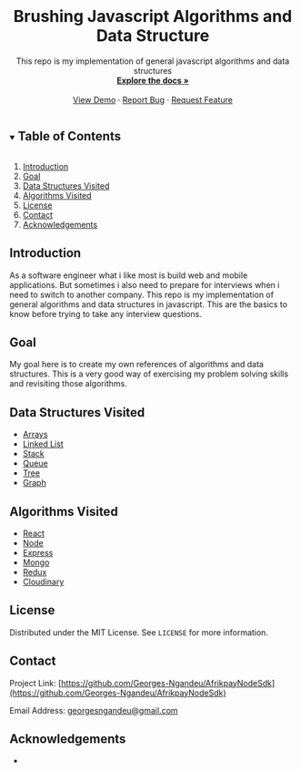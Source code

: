 <br />
<p align="center">
  <h1 align="center">Brushing Javascript Algorithms and Data Structure</h1>

  <p align="center">
    This repo is my implementation of general javascript algorithms and data structures
    <br />
    <a href="https://github.com/Georges-Ngandeu/AfrikpayNodeSdk"><strong>Explore the docs »</strong></a>
    <br />
    <br />
    <a href="https://github.com/Georges-Ngandeu/AfrikpayNodeSdk">View Demo</a>
    ·
    <a href="https://github.com/Georges-Ngandeu/AfrikpayNodeSdk">Report Bug</a>
    ·
    <a href="https://github.com/Georges-Ngandeu/AfrikpayNodeSdk">Request Feature</a>
  </p>
</p>

<details open="open">
  <summary><h2 style="display: inline-block">Table of Contents</h2></summary>
  <ol>
    <li><a href="#introduction">Introduction</a></li>
    <li><a href="#goal">Goal</a></li>
    <li><a href="#datastructures">Data Structures Visited</a></li>
    <li><a href="#algorithms">Algorithms Visited</a></li>
    <li><a href="#license">License</a></li>
    <li><a href="#contact">Contact</a></li>
    <li><a href="#acknowledgements">Acknowledgements</a></li>
  </ol>
</details>

## Introduction [](#introduction)
As a software engineer what i like most is build web and mobile applications. But sometimes i also need to prepare for interviews when i need to switch to another company. This repo is my implementation of general algorithms and data structures in javascript. This are the basics to know before trying to take any interview questions. 

## Goal [](#goal)
My goal here is to create my own references of algorithms and data structures. This is a very good way of exercising my problem solving skills and revisiting those algorithms.

## Data Structures Visited [](#datastructures)
<ul>
    <li><a href="#">Arrays</a></li>
    <li><a href="#">Linked List</a></li>
    <li><a href="#">Stack</a></li>
    <li><a href="#">Queue</a></li>
    <li><a href="#">Tree</a></li>
    <li><a href="#">Graph</a></li>
  </ul>

## Algorithms Visited [](#algorithms)
<ul>
    <li><a href="#">React</a></li>
    <li><a href="#">Node</a></li>
    <li><a href="#">Express</a></li>
    <li><a href="#">Mongo</a></li>
    <li><a href="#">Redux</a></li>
    <li><a href="#">Cloudinary</a></li>
</ul>
   
## License [](#license)
Distributed under the MIT License. See `LICENSE` for more information.

## Contact [](#contact)
Project Link: [https://github.com/Georges-Ngandeu/AfrikpayNodeSdk](https://github.com/Georges-Ngandeu/AfrikpayNodeSdk)

Email Address: [georgesngandeu@gmail.com](georgesngandeu@gmail.com)

## Acknowledgements [](#acknowledgements)
* []()

